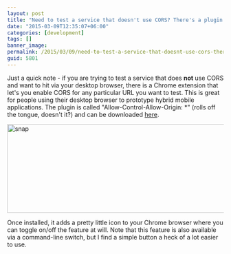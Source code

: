 ```yaml
---
layout: post
title: "Need to test a service that doesn't use CORS? There's a plugin for that."
date: "2015-03-09T12:35:07+06:00"
categories: [development]
tags: []
banner_image: 
permalink: /2015/03/09/need-to-test-a-service-that-doesnt-use-cors-theres-a-plugin-for-that
guid: 5801
---
```


Just a quick note - if you are trying to test a service that does <strong>not</strong> use CORS and want to hit via your desktop browser, there is a Chrome extension that let's you enable CORS for any particular URL you want to test. This is great for people using their desktop browser to prototype hybrid mobile applications. The plugin is called "Allow-Control-Allow-Origin: *" (rolls off the tongue, doesn't it?) and can be downloaded <a href="https://chrome.google.com/webstore/detail/allow-control-allow-origi/nlfbmbojpeacfghkpbjhddihlkkiljbi?hl=en">here</a>. 

<a href="http://www.raymondcamden.com/wp-content/uploads/2015/03/snap.png"><img src="https://static.raymondcamden.com/images/wp-content/uploads/2015/03/snap.png" alt="snap" width="524" height="206" class="alignnone size-full wp-image-5802" /></a>

Once installed, it adds a pretty little icon to your Chrome browser where you can toggle on/off the feature at will. Note that this feature is also available via a command-line switch, but I find a simple button a heck of a lot easier to use.